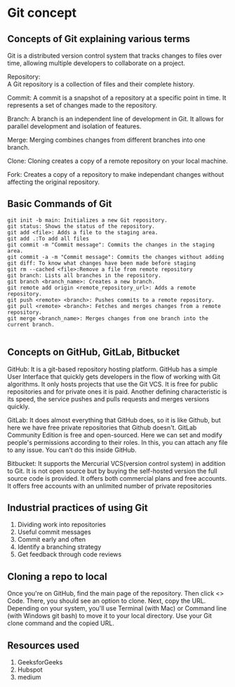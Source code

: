 # Git concept

## Concepts of Git explaining various terms

 Git is a distributed version control system that tracks changes to files over time, allowing multiple developers to collaborate on a project.

 Repository:  
 A Git repository is a collection of files and their complete history.
 
 Commit: 
 A commit is a snapshot of a repository at a specific point in time. It represents a set of changes made to the repository.
 
 Branch: 
 A branch is an independent line of development in Git. It allows for parallel development and isolation of features.
 
 Merge: 
 Merging combines changes from different branches into one branch.
 
 Clone: 
 Cloning creates a copy of a remote repository on your local machine.

 Fork:
 Creates a copy of a repository to make independant changes without affecting the original repository.

## Basic Commands of Git
```
git init -b main: Initializes a new Git repository.
git status: Shows the status of the repository.
git add <file>: Adds a file to the staging area.
git add .:To add all files
git commit -m "Commit message": Commits the changes in the staging area.
git commit -a -m "Commit message": Commits the changes without adding
git diff: To know what changes have been made before staging
git rm --cached <file>:Remove a file from remote repository
git branch: Lists all branches in the repository.
git branch <branch_name>: Creates a new branch.
git remote add origin <remote_repository_url>: Adds a remote repository.
git push <remote> <branch>: Pushes commits to a remote repository.
git pull <remote> <branch>: Fetches and merges changes from a remote repository.
git merge <branch_name>: Merges changes from one branch into the current branch.


```
## Concepts on GitHub, GitLab, Bitbucket

GitHub:
It is a git-based repository hosting platform. GitHub has a simple User Interface that quickly gets developers in the flow of working with Git algorithms. It only hosts projects that use the Git VCS. It is free for public repositories and for private ones it is paid.  Another defining characteristic is its speed, the service pushes and pulls requests and merges versions quickly.

GitLab:
It does almost everything that GitHub does, so it is like Github, but here we have free private repositories that Github doesn't. GitLab Community Edition is free and open-sourced. Here we can set and modify people's permissions according to their roles. In this, you can attach any file to any issue. You can't do this inside GitHub.

Bitbucket:
It supports the Mercurial VCS(version control system) in addition to Git. It is not open source but by buying the self-hosted version the full source code is provided. It offers both commercial plans and free accounts. It offers free accounts with an unlimited number of private repositories

## Industrial practices of using Git

1. Dividing work into repositories
2. Useful commit messages
3. Commit early and often
4. Identify a branching strategy
5. Get feedback through code reviews

## Cloning a repo to local

Once you're on GitHub, find the main page of the repository. Then click <> Code. There, you should see an option to clone. Next, copy the URL. Depending on your system, you'll use Terminal (with Mac) or Command line (with Windows git bash) to move it to your local directory. Use your Git clone command and the copied URL. 

## Resources used

1. GeeksforGeeks
2. Hubspot
3. medium

